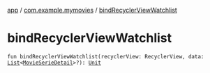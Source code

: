 [app](../index.md) / [com.example.mymovies](index.md) / [bindRecyclerViewWatchlist](./bind-recycler-view-watchlist.md)

# bindRecyclerViewWatchlist

`fun bindRecyclerViewWatchlist(recyclerView: RecyclerView, data: `[`List`](https://kotlinlang.org/api/latest/jvm/stdlib/kotlin.collections/-list/index.html)`<`[`MovieSerieDetail`](../com.example.mymovies.models/-movie-serie-detail/index.md)`>?): `[`Unit`](https://kotlinlang.org/api/latest/jvm/stdlib/kotlin/-unit/index.html)